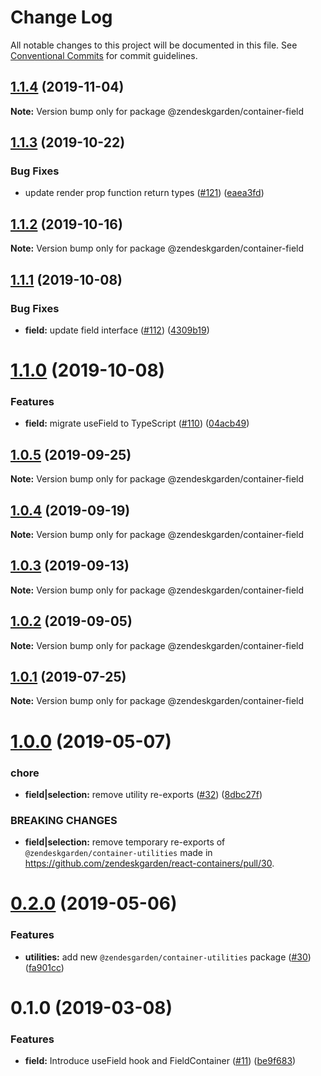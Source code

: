 # Change Log

All notable changes to this project will be documented in this file.
See [Conventional Commits](https://conventionalcommits.org) for commit guidelines.

## [1.1.4](https://github.com/zendeskgarden/react-containers/compare/@zendeskgarden/container-field@1.1.3...@zendeskgarden/container-field@1.1.4) (2019-11-04)

**Note:** Version bump only for package @zendeskgarden/container-field





## [1.1.3](https://github.com/zendeskgarden/react-containers/compare/@zendeskgarden/container-field@1.1.2...@zendeskgarden/container-field@1.1.3) (2019-10-22)


### Bug Fixes

* update render prop function return types ([#121](https://github.com/zendeskgarden/react-containers/issues/121)) ([eaea3fd](https://github.com/zendeskgarden/react-containers/commit/eaea3fd61a16085ef480ddbd2d67aa377738db36))





## [1.1.2](https://github.com/zendeskgarden/react-containers/compare/@zendeskgarden/container-field@1.1.1...@zendeskgarden/container-field@1.1.2) (2019-10-16)

**Note:** Version bump only for package @zendeskgarden/container-field





## [1.1.1](https://github.com/zendeskgarden/react-containers/compare/@zendeskgarden/container-field@1.1.0...@zendeskgarden/container-field@1.1.1) (2019-10-08)


### Bug Fixes

* **field:** update field interface ([#112](https://github.com/zendeskgarden/react-containers/issues/112)) ([4309b19](https://github.com/zendeskgarden/react-containers/commit/4309b19))





# [1.1.0](https://github.com/zendeskgarden/react-containers/compare/@zendeskgarden/container-field@1.0.5...@zendeskgarden/container-field@1.1.0) (2019-10-08)


### Features

* **field:** migrate useField to TypeScript ([#110](https://github.com/zendeskgarden/react-containers/issues/110)) ([04acb49](https://github.com/zendeskgarden/react-containers/commit/04acb49))





## [1.0.5](https://github.com/zendeskgarden/react-containers/compare/@zendeskgarden/container-field@1.0.4...@zendeskgarden/container-field@1.0.5) (2019-09-25)

**Note:** Version bump only for package @zendeskgarden/container-field





## [1.0.4](https://github.com/zendeskgarden/react-containers/compare/@zendeskgarden/container-field@1.0.3...@zendeskgarden/container-field@1.0.4) (2019-09-19)

**Note:** Version bump only for package @zendeskgarden/container-field





## [1.0.3](https://github.com/zendeskgarden/react-containers/compare/@zendeskgarden/container-field@1.0.2...@zendeskgarden/container-field@1.0.3) (2019-09-13)

**Note:** Version bump only for package @zendeskgarden/container-field





## [1.0.2](https://github.com/zendeskgarden/react-containers/compare/@zendeskgarden/container-field@1.0.1...@zendeskgarden/container-field@1.0.2) (2019-09-05)

**Note:** Version bump only for package @zendeskgarden/container-field





## [1.0.1](https://github.com/zendeskgarden/react-containers/compare/@zendeskgarden/container-field@1.0.0...@zendeskgarden/container-field@1.0.1) (2019-07-25)

**Note:** Version bump only for package @zendeskgarden/container-field





# [1.0.0](https://github.com/zendeskgarden/react-containers/compare/@zendeskgarden/container-field@0.2.0...@zendeskgarden/container-field@1.0.0) (2019-05-07)


### chore

* **field|selection:** remove utility re-exports ([#32](https://github.com/zendeskgarden/react-containers/issues/32)) ([8dbc27f](https://github.com/zendeskgarden/react-containers/commit/8dbc27f))


### BREAKING CHANGES

* **field|selection:** remove temporary re-exports of `@zendeskgarden/container-utilities` made in https://github.com/zendeskgarden/react-containers/pull/30. 





# [0.2.0](https://github.com/zendeskgarden/react-containers/compare/@zendeskgarden/container-field@0.1.0...@zendeskgarden/container-field@0.2.0) (2019-05-06)


### Features

* **utilities:** add new `@zendesgarden/container-utilities` package ([#30](https://github.com/zendeskgarden/react-containers/issues/30)) ([fa901cc](https://github.com/zendeskgarden/react-containers/commit/fa901cc))





# 0.1.0 (2019-03-08)


### Features

* **field:** Introduce useField hook and FieldContainer ([#11](https://github.com/zendeskgarden/react-containers/issues/11)) ([be9f683](https://github.com/zendeskgarden/react-containers/commit/be9f683))
